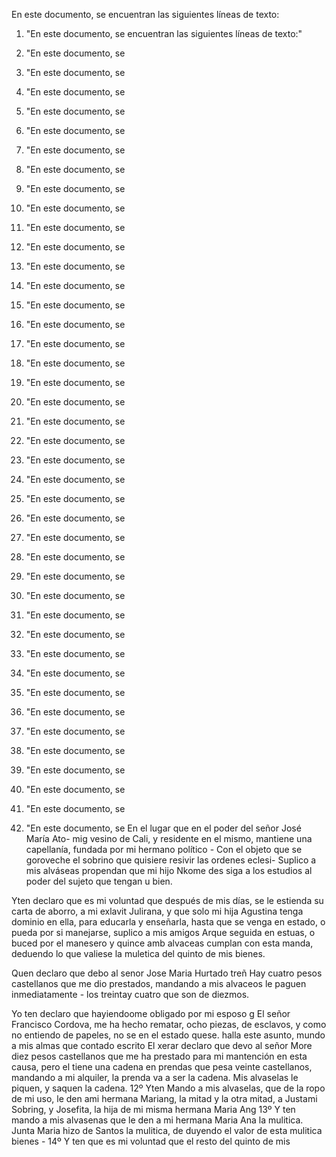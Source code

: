 En este documento, se encuentran las siguientes líneas de texto:

1. "En este documento, se encuentran las siguientes líneas de texto:"

2. "En este documento, se

3. "En este documento, se

4. "En este documento, se

5. "En este documento, se

6. "En este documento, se

7. "En este documento, se

8. "En este documento, se

9. "En este documento, se

10. "En este documento, se

11. "En este documento, se

12. "En este documento, se

13. "En este documento, se

14. "En este documento, se

15. "En este documento, se

16. "En este documento, se

17. "En este documento, se

18. "En este documento, se

19. "En este documento, se

20. "En este documento, se

21. "En este documento, se

22. "En este documento, se

23. "En este documento, se

24. "En este documento, se

25. "En este documento, se

26. "En este documento, se

27. "En este documento, se

28. "En este documento, se

29. "En este documento, se

30. "En este documento, se

31. "En este documento, se

32. "En este documento, se

33. "En este documento, se

34. "En este documento, se

35. "En este documento, se

36. "En este documento, se

37. "En este documento, se

38. "En este documento, se

39. "En este documento, se

40. "En este documento, se

41. "En este documento, se

42. "En este documento, se
En el lugar que en el poder del señor José María Ato- mig vesino de Cali, y residente en el mismo, mantiene una capellanía, fundada por mi hermano político - Con el objeto que se goroveche el sobrino que quisiere resivir las ordenes eclesi-
Suplico a mis alváseas propendan que mi hijo Nkome des siga a los estudios al poder del sujeto que tengan u bien.

Yten declaro que es mi voluntad que después de mis días, se le estienda su carta de aborro, a mi exlavit Julirana, y que solo mi hija Agustina tenga dominio en ella, para educarla y enseñarla, hasta que se venga en estado, o pueda por si manejarse, suplico a mis amigos
Arque seguida en estuas, o buced por el manesero y quince amb alvaceas cumplan con esta manda, deduendo lo que valiese la muletica del quinto de mis bienes.

Quen declaro que debo al senor Jose Maria Hurtado treñ
Hay cuatro pesos castellanos que me dio prestados, mandando a mis alvaceos le paguen inmediatamente - los treintay cuatro que son de diezmos.

Yo ten declaro que hayiendoome obligado por mi esposo g
El señor Francisco Cordova, me ha hecho rematar, ocho piezas, de esclavos, y como no entiendo de papeles, no se en el estado quese.
halla este asunto, mundo a mis almas que contado escrito
El xerar declaro que devo al señor More diez pesos castellanos que me ha prestado para mi mantención en esta causa, pero el tiene una cadena en prendas que pesa veinte castellanos, mandando a mi alquiler, la prenda va a ser la cadena.
Mis alvaselas le piquen, y saquen la cadena.
12º Yten Mando a mis alvaselas, que de la ropo de mi uso, le den
ami hermana Mariang, la mitad y la otra mitad, a Justami
Sobring, y Josefita, la hija de mi misma hermana Maria Ang
13º Y ten mando a mis alvasenas que le den a mi hermana Maria Ana la mulitica. Junta Maria hizo de Santos la mulitica, de duyendo el valor de esta mulitica bienes - 14º Y ten que es mi voluntad que el resto del quinto de mis